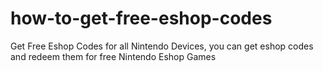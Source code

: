 # how-to-get-free-eshop-codes
Get Free Eshop Codes for all Nintendo Devices, you can get eshop codes and redeem them for free Nintendo Eshop Games
